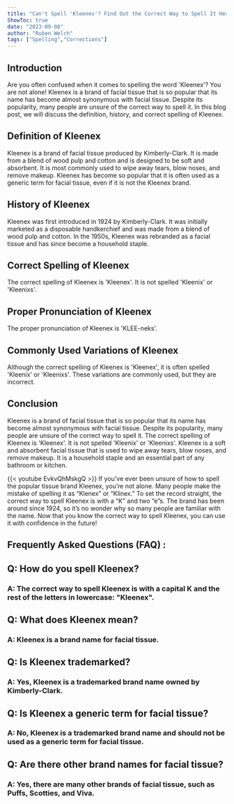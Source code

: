 ```yaml
---
title: "Can't Spell 'Kleenex'? Find Out the Correct Way to Spell It Here!"
ShowToc: true 
date: "2023-09-08"
author: "Ruben Welch" 
tags: ["Spelling","Corrections"]
---
```

## Introduction
Are you often confused when it comes to spelling the word 'Kleenex'? You are not alone! Kleenex is a brand of facial tissue that is so popular that its name has become almost synonymous with facial tissue. Despite its popularity, many people are unsure of the correct way to spell it. In this blog post, we will discuss the definition, history, and correct spelling of Kleenex.

## Definition of Kleenex
Kleenex is a brand of facial tissue produced by Kimberly-Clark. It is made from a blend of wood pulp and cotton and is designed to be soft and absorbent. It is most commonly used to wipe away tears, blow noses, and remove makeup. Kleenex has become so popular that it is often used as a generic term for facial tissue, even if it is not the Kleenex brand.

## History of Kleenex
Kleenex was first introduced in 1924 by Kimberly-Clark. It was initially marketed as a disposable handkerchief and was made from a blend of wood pulp and cotton. In the 1950s, Kleenex was rebranded as a facial tissue and has since become a household staple.

## Correct Spelling of Kleenex
The correct spelling of Kleenex is 'Kleenex'. It is not spelled 'Kleenix' or 'Kleenixs'.

## Proper Pronunciation of Kleenex
The proper pronunciation of Kleenex is 'KLEE-neks'.

## Commonly Used Variations of Kleenex
Although the correct spelling of Kleenex is 'Kleenex', it is often spelled 'Kleenix' or 'Kleenixs'. These variations are commonly used, but they are incorrect.

## Conclusion
Kleenex is a brand of facial tissue that is so popular that its name has become almost synonymous with facial tissue. Despite its popularity, many people are unsure of the correct way to spell it. The correct spelling of Kleenex is 'Kleenex'. It is not spelled 'Kleenix' or 'Kleenixs'. Kleenex is a soft and absorbent facial tissue that is used to wipe away tears, blow noses, and remove makeup. It is a household staple and an essential part of any bathroom or kitchen.

{{< youtube EvkvQhMskgQ >}} 
If you’ve ever been unsure of how to spell the popular tissue brand Kleenex, you’re not alone. Many people make the mistake of spelling it as “Klenex” or “Klinex.” To set the record straight, the correct way to spell Kleenex is with a “K” and two “e”s. The brand has been around since 1924, so it’s no wonder why so many people are familiar with the name. Now that you know the correct way to spell Kleenex, you can use it with confidence in the future!

## Frequently Asked Questions (FAQ) :
<h2>Q: How do you spell Kleenex?</h2>

<h3>A: The correct way to spell Kleenex is with a capital K and the rest of the letters in lowercase: "Kleenex".</h3>

<h2>Q: What does Kleenex mean?</h2>

<h3>A: Kleenex is a brand name for facial tissue.</h3>

<h2>Q: Is Kleenex trademarked?</h2>

<h3>A: Yes, Kleenex is a trademarked brand name owned by Kimberly-Clark.</h3>

<h2>Q: Is Kleenex a generic term for facial tissue?</h2>

<h3>A: No, Kleenex is a trademarked brand name and should not be used as a generic term for facial tissue.</h3>

<h2>Q: Are there other brand names for facial tissue?</h2>

<h3>A: Yes, there are many other brands of facial tissue, such as Puffs, Scotties, and Viva.</h3>





